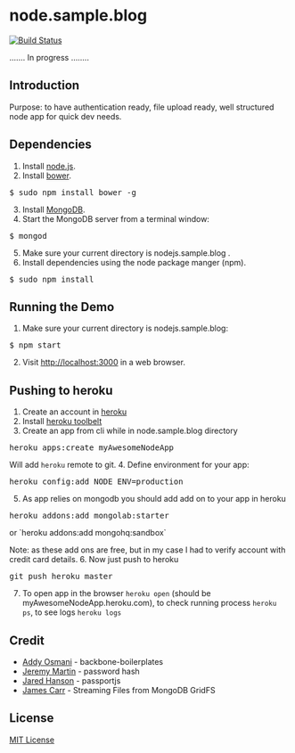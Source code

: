 node.sample.blog
================

[![Build Status](https://travis-ci.org/aprudnikovas/node.sample.blog.png?branch=master)](https://travis-ci.org/aprudnikovas/node.sample.blog)

....... In progress ........

## Introduction

Purpose: to have authentication ready, file upload ready, well structured node app for quick dev needs.

## Dependencies

1. Install [node.js](http://nodejs.org/#download).
2. Install [bower](http://twitter.github.com/bower/).
<pre>
$ sudo npm install bower -g
</pre>

3. Install [MongoDB](http://www.mongodb.org/downloads).
4. Start the MongoDB server from a terminal window:
<pre>
$ mongod
</pre>
5. Make sure your current directory is nodejs.sample.blog .
6. Install dependencies using the node package manger (npm).
<pre>
$ sudo npm install
</pre>

## Running the Demo

1. Make sure your current directory is nodejs.sample.blog:
<pre>
$ npm start
</pre>
2. Visit [http://localhost:3000](http://localhost:3000) in a web browser.

## Pushing to heroku

1. Create an account in [heroku](http://www.heroku.com/)
2. Install [heroku toolbelt](https://toolbelt.heroku.com/)
3. Create an app from cli while in node.sample.blog directory
<pre>heroku apps:create myAwesomeNodeApp</pre>
Will add `heroku` remote to git.
4. Define environment for your app:
<pre>heroku config:add NODE_ENV=production</pre>
5. As app relies on mongodb you should add add on to your app in heroku
<pre>heroku addons:add mongolab:starter</pre> or `heroku addons:add mongohq:sandbox`
Note: as these add ons are free, but in my case I had to verify account with credit card details.
6. Now just push to heroku
<pre>git push heroku master</pre>
7. To open app in the browser `heroku open` (should be myAwesomeNodeApp.heroku.com),
to check running process `heroku ps`, to see logs `heroku logs`

## Credit

- [Addy Osmani](http://addyosmani.com/) - backbone-boilerplates
- [Jeremy Martin](http://devsmash.com/) - password hash
- [Jared Hanson](https://github.com/jaredhanson) - passportjs
- [James Carr](http://blog.james-carr.org/) - Streaming Files from MongoDB GridFS

## License

[MIT License](http://opensource.org/licenses/MIT)